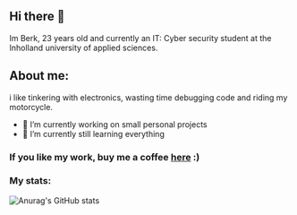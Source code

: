 ## Hi there 👋

Im Berk, 23 years old and currently an IT: Cyber security student at the Inholland university of applied sciences.

## About me:

i like tinkering with electronics, wasting time debugging code and riding my motorcycle.

- 🔭 I’m currently working on small personal projects
- 🌱 I’m currently still learning everything

<!--
# Links
## Here you can find all my links:

* My store   -> [here](https://www.borkelectronics.com)
* My instagram      -> [here](https://www.instagram.com/drb0rk/)
* join my discord         -> [here](https://discord.gg/AVAeRuQTN2)
-->

### If you like my work, buy me a coffee [here](https://www.paypal.com/donate/?hosted_button_id=44CB2JYYJHBUY) :)

### My stats:
![Anurag's GitHub stats](https://github-readme-stats.vercel.app/api?username=DrB0rk&show_icons=true&theme=dark)


<!--
**DrB0rk/DrB0rk** is a ✨ _special_ ✨ repository because its `README.md` (this file) appears on your GitHub profile.

Here are some ideas to get you started:

- 🔭 I’m currently working on ...
- 🌱 I’m currently learning ...
- 👯 I’m looking to collaborate on ...
- 🤔 I’m looking for help with ...
- 💬 Ask me about ...
- 📫 How to reach me: ...
- 😄 Pronouns: ...
- ⚡ Fun fact: ...
-->
